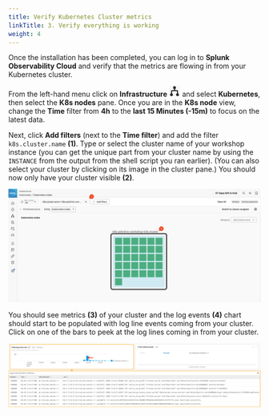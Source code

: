 ```yaml
---
title: Verify Kubernetes Cluster metrics
linkTitle: 3. Verify everything is working
weight: 4
---
```


Once the installation has been completed, you can log in to **Splunk Observability Cloud** and verify that the metrics are flowing in from your Kubernetes cluster.

From the left-hand menu click on **Infrastructure** ![infra](../images/infra-icon.png?classes=inline&height=25px) and select **Kubernetes**, then select the **K8s nodes** pane. Once you are in the **K8s node** view, change the **Time** filter from **4h** to the **last 15 Minutes (-15m)** to focus on the latest data.

Next, click **Add filters** (next to the **Time filter**) and add the filter `k8s.cluster.name` **(1)**. Type or select the cluster name of your workshop instance (you can get the unique part from your cluster name by using the `INSTANCE` from the output from the shell script you ran earlier). (You can also select your cluster by clicking on its image in the cluster pane.)
You should now only have your cluster visible **(2)**.

![Navigator](../images/navigator.png)

You should see metrics **(3)** of your cluster and the log events **(4)** chart should start to be populated with log line events coming from your cluster. Click on one of the bars to peek at the log lines coming in from your cluster.

![logs](../images/k8s-peek-at-logs.png)
